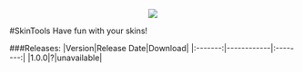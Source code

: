 <p align="center">
  <img src="https://raw.githubusercontent.com/Gamecrafter/PocketMine-Plugins/master/SkinTools/images/icon.png?raw=true"/>
</p>
#SkinTools
Have fun with your skins!

###Releases:
|Version|Release Date|Download|
|:-------:|------------|:--------:|
|1.0.0|?|unavailable|